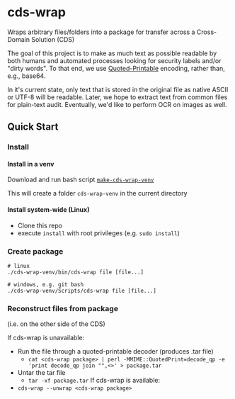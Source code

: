 # cds-wrap
Wraps arbitrary files/folders into a package for transfer across a Cross-Domain
Solution (CDS)

The goal of this project is to make as much text as possible readable by both
humans and automated processes looking for security labels and/or "dirty 
words".  To that end, we use
[Quoted-Printable](https://en.wikipedia.org/wiki/Quoted-printable) encoding,
rather than, e.g., base64.

In it's current state, only text that is stored in the original file as native
ASCII or UTF-8 will be readable.  Later, we hope to extract text from common
files for plain-text audit.  Eventually, we'd like to perform OCR on images as
well.

## Quick Start

### Install

#### Install in a venv
Download and run bash script
[`make-cds-wrap-venv`](https://github.com/gregorydulin/cds-wrap/blob/gmd-update-readme/make-cds-wrap-venv)

This will create a folder `cds-wrap-venv` in the current directory

#### Install system-wide (Linux)
* Clone this repo
* execute `install` with root privileges (e.g. `sudo install`)

### Create package
```
# linux
./cds-wrap-venv/bin/cds-wrap file [file...]

# windows, e.g. git bash
./cds-wrap-venv/Scripts/cds-wrap file [file...]
```

### Reconstruct files from package
(i.e. on the other side of the CDS)

If cds-wrap is unavailable:
* Run the file through a quoted-printable decoder (produces .tar file)
  * `cat <cds-wrap package> | perl -MMIME::QuotedPrint=decode_qp -e 'print decode_qp join "",<>' > package.tar`
* Untar the tar file
  * `tar -xf package.tar`
If cds-wrap is available:
* `cds-wrap --unwrap <cds-wrap package>`
